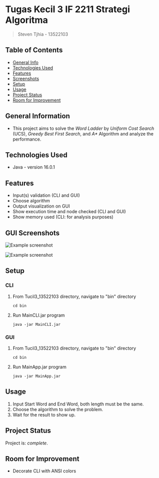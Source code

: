 # Tugas Kecil 3 IF 2211 Strategi Algoritma
> Steven Tjhia - 13522103
>


## Table of Contents
* [General Info](#general-information)
* [Technologies Used](#technologies-used)
* [Features](#features)
* [Screenshots](#screenshots)
* [Setup](#setup)
* [Usage](#usage)
* [Project Status](#project-status)
* [Room for Improvement](#room-for-improvement)


## General Information
- This project aims to solve the _Word Ladder_ by _Uniform Cost Search_ (UCS), _Greedy Best First Search_, and _A*_ Algorithm and analyze the performance.


## Technologies Used
- Java - version 16.0.1


## Features
- Input(s) validation (CLI and GUI)
- Choose algorithm
- Output visualization on GUI
- Show execution time and node checked (CLI and GUI)
- Show memory used (CLI: for analysis purposes)


## GUI Screenshots
![Example screenshot](./src/assets/img/GUI_file.jpg)

![Example screenshot](./src/assets/img/GUI_manual.jpg)


## Setup


### CLI

1. From Tucil3_13522103 directory, navigate to "bin" directory

    `cd bin`

2. Run MainCLI.jar program

    `java -jar MainCLI.jar`


### GUI

1. From Tucil3_13522103 directory, navigate to "bin" directory

    `cd bin`

2. Run MainApp.jar program

    `java -jar MainApp.jar`


## Usage
1. Input Start Word and End Word, both length must be the same.
2. Choose the algorithm to solve the problem.
3. Wait for the result to show up.


## Project Status
Project is: _complete_.


## Room for Improvement
- Decorate CLI with ANSI colors
